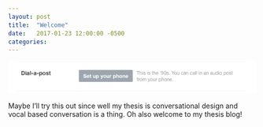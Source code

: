 ```yaml
---
layout: post
title:  "Welcome"
date:   2017-01-23 12:00:00 -0500
categories:
---
```


![Dial-a-post](../img/dialpost.png)

Maybe I’ll try this out since well my thesis is conversational design and vocal based conversation is a thing. Oh also welcome to my thesis blog!